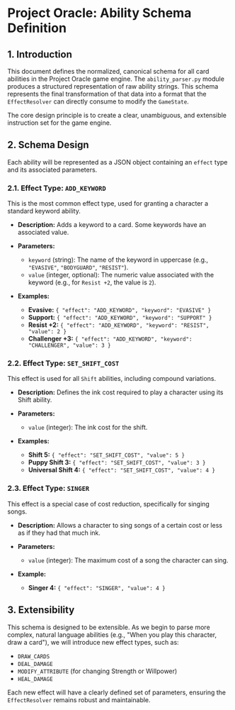 # Project Oracle: Ability Schema Definition

## 1. Introduction

This document defines the normalized, canonical schema for all card abilities in the Project Oracle game engine. The `ability_parser.py` module produces a structured representation of raw ability strings. This schema represents the final transformation of that data into a format that the `EffectResolver` can directly consume to modify the `GameState`.

The core design principle is to create a clear, unambiguous, and extensible instruction set for the game engine.

## 2. Schema Design

Each ability will be represented as a JSON object containing an `effect` type and its associated parameters.

### 2.1. Effect Type: `ADD_KEYWORD`

This is the most common effect type, used for granting a character a standard keyword ability.

- **Description:** Adds a keyword to a card. Some keywords have an associated value.
- **Parameters:**
    - `keyword` (string): The name of the keyword in uppercase (e.g., `"EVASIVE"`, `"BODYGUARD"`, `"RESIST"`).
    - `value` (integer, optional): The numeric value associated with the keyword (e.g., for `Resist +2`, the value is `2`).

- **Examples:**
    - **Evasive:** `{ "effect": "ADD_KEYWORD", "keyword": "EVASIVE" }`
    - **Support:** `{ "effect": "ADD_KEYWORD", "keyword": "SUPPORT" }`
    - **Resist +2:** `{ "effect": "ADD_KEYWORD", "keyword": "RESIST", "value": 2 }`
    - **Challenger +3:** `{ "effect": "ADD_KEYWORD", "keyword": "CHALLENGER", "value": 3 }`

### 2.2. Effect Type: `SET_SHIFT_COST`

This effect is used for all `Shift` abilities, including compound variations.

- **Description:** Defines the ink cost required to play a character using its Shift ability.
- **Parameters:**
    - `value` (integer): The ink cost for the shift.

- **Examples:**
    - **Shift 5:** `{ "effect": "SET_SHIFT_COST", "value": 5 }`
    - **Puppy Shift 3:** `{ "effect": "SET_SHIFT_COST", "value": 3 }`
    - **Universal Shift 4:** `{ "effect": "SET_SHIFT_COST", "value": 4 }`

### 2.3. Effect Type: `SINGER`

This effect is a special case of cost reduction, specifically for singing songs.

- **Description:** Allows a character to sing songs of a certain cost or less as if they had that much ink.
- **Parameters:**
    - `value` (integer): The maximum cost of a song the character can sing.

- **Example:**
    - **Singer 4:** `{ "effect": "SINGER", "value": 4 }`

## 3. Extensibility

This schema is designed to be extensible. As we begin to parse more complex, natural language abilities (e.g., "When you play this character, draw a card"), we will introduce new effect types, such as:

- `DRAW_CARDS`
- `DEAL_DAMAGE`
- `MODIFY_ATTRIBUTE` (for changing Strength or Willpower)
- `HEAL_DAMAGE`

Each new effect will have a clearly defined set of parameters, ensuring the `EffectResolver` remains robust and maintainable.
